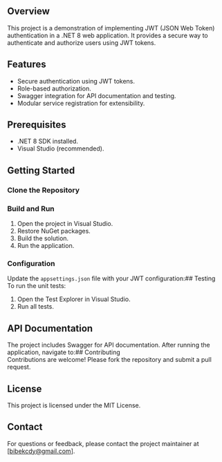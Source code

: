 
## Overview  
This project is a demonstration of implementing JWT (JSON Web Token) authentication in a .NET 8 web application. It provides a secure way to authenticate and authorize users using JWT tokens.  

## Features  
- Secure authentication using JWT tokens.  
- Role-based authorization.  
- Swagger integration for API documentation and testing.  
- Modular service registration for extensibility.  

## Prerequisites  
- .NET 8 SDK installed.  
- Visual Studio (recommended).  

## Getting Started  

### Clone the Repository
### Build and Run  
1. Open the project in Visual Studio.  
2. Restore NuGet packages.  
3. Build the solution.  
4. Run the application.  

### Configuration  
Update the `appsettings.json` file with your JWT configuration:## Testing  
To run the unit tests:  
1. Open the Test Explorer in Visual Studio.  
2. Run all tests.  

## API Documentation  
The project includes Swagger for API documentation. After running the application, navigate to:## Contributing  
Contributions are welcome! Please fork the repository and submit a pull request.  

## License  
This project is licensed under the MIT License.  

## Contact  
For questions or feedback, please contact the project maintainer at [bibekcdy@gmail.com].

